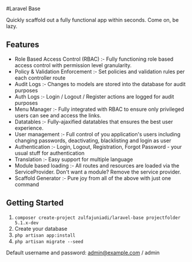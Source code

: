 #Laravel Base

Quickly scaffold out a fully functional app within seconds. Come on, be lazy.


## Features


- Role Based Access Control (RBAC) :- Fully functioning role based access control with permission level granularity.
- Policy & Validation Enforcement :- Set policies and validation rules per each controller route
- Audit Logs :- Changes to models are stored into the database for audit purposes
- Auth Logs :- Login / Logout / Register actions are logged for audit purposes
- Menu Manager :- Fully integrated with RBAC to ensure only privileged users can see and access the links.
- Datatables :- Fully-ajaxified datatables that ensures the best user experience.
- User management :- Full control of you application's users including changing passwords, deactivating, blacklisting and login as user
- Authentication :- Login, Logout, Registration, Forgot Password - your usual stuff for authentication
- Translation :- Easy support for multiple language
- Module based loading :- All routes and resources are loaded via the ServiceProvider. Don't want a module? Remove the service provider.
- Scaffold Generator :- Pure joy from all of the above with just one command


## Getting Started

1. `composer create-project zulfajuniadi/laravel-base projectfolder 5.1.x-dev`
2. Create your database
3. `php artisan app:install`
4. `php artisan migrate --seed`

Default username and password: admin@example.com / admin